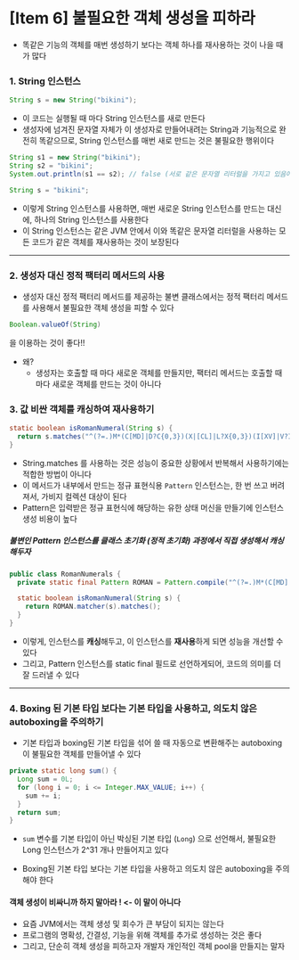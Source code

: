 # [Item 6] 불필요한 객체 생성을 피하라
- 똑같은 기능의 객체를 매번 생성하기 보다는 객체 하나를 재사용하는 것이 나을 때가 많다

### 1. String 인스턴스
```java
String s = new String("bikini");
```
- 이 코드는 실행될 때 마다 String 인스턴스를 새로 만든다
- 생성자에 넘겨진 문자열 자체가 이 생성자로 만들어내려는 String과 기능적으로 완전히 똑같으므로, String 인스턴스를 매번 새로 만드는 것은 불필요한 행위이다
```java
String s1 = new String("bikini");
String s2 = "bikini";
System.out.println(s1 == s2); // false (서로 같은 문자열 리터럴을 가지고 있음에도 불구하고, 서로 다른 인스턴스이다)
```

```java
String s = "bikini";
```
- 이렇게 String 인스턴스를 사용하면, 매번 새로운 String 인스턴스를 만드는 대신에, 하나의 String 인스턴스를 사용한다
- 이 String 인스턴스는 같은 JVM 안에서 이와 똑같은 문자열 리터럴을 사용하는 모든 코드가 같은 객체를 재사용하는 것이 보장된다

---

### 2. 생성자 대신 정적 팩터리 메서드의 사용
- 생성자 대신 정적 팩터리 메서드를 제공하는 불변 클래스에서는 정적 팩터리 메서드를 사용해서 불필요한 객체 생성을 피할 수 있다
```java
Boolean.valueOf(String)
```
을 이용하는 것이 좋다!!
- 왜?
  - 생성자는 호출할 때 마다 새로운 객체를 만들지만, 팩터리 메서드는 호출할 때 마다 새로운 객체를 만드는 것이 아니다

### 3. 값 비싼 객체를 캐싱하여 재사용하기
```java
static boolean isRomanNumeral(String s) {
  return s.matches("^(?=.)M*(C[MD]|D?C{0,3})(X|[CL]|L?X{0,3})(I[XV]|V?I{0,3})$");
}
```
- String.matches 를 사용하는 것은 성능이 중요한 상황에서 반복해서 사용하기에는 적합한 방법이 아니다
- 이 메서드가 내부에서 만드는 정규 표현식용 `Pattern` 인스턴스는, 한 번 쓰고 버려져서, 가비지 컬렉션 대상이 된다
- Pattern은 입력받은 정규 표현식에 해당하는 유한 상태 머신을 만들기에 인스턴스 생성 비용이 높다

##### 불변인 Pattern 인스턴스를 클래스 초기화 (정적 초기화) 과정에서 직접 생성해서 캐싱해두자

```java
public class RomanNumerals {
  private static final Pattern ROMAN = Pattern.compile("^(?=.)M*(C[MD]|D?C{0,3})(X|[CL]|L?X{0,3})(I[XV]|V?I{0,3})$");

  static boolean isRomanNumeral(String s) {
    return ROMAN.matcher(s).matches();
  }
}
```
- 이렇게, 인스턴스를 **캐싱**해두고, 이 인스턴스를 **재사용**하게 되면 성능을 개선할 수 있다
- 그리고, Pattern 인스턴스를 static final 필드로 선언하게되어, 코드의 의미를 더 잘 드러낼 수 있다
---
### 4. Boxing 된 기본 타입 보다는 기본 타입을 사용하고, 의도치 않은 autoboxing을 주의하기
- 기본 타입과 boxing된 기본 타입을 섞어 쓸 때 자동으로 변환해주는 autoboxing 이 불필요한 객체를 만들어낼 수 있다
```java
private static long sum() {
  Long sum = 0L;
  for (long i = 0; i <= Integer.MAX_VALUE; i++) {
    sum += i;
  }
  return sum;
}
```
- `sum` 변수를 기본 타입이 아닌 박싱된 기본 타입 (`Long`) 으로 선언해서, 불필요한 Long 인스턴스가 2^31 개나 만들어지고 있다

- Boxing된 기본 타입 보다는 기본 타입을 사용하고 의도치 않은 autoboxing을 주의해야 한다

#### 객체 생성이 비싸니까 하지 말아라 ! <- 이 말이 아니다
- 요즘 JVM에서는 객체 생성 및 회수가 큰 부담이 되지는 않는다
- 프로그램의 명확성, 간결성, 기능을 위해 객체를 추가로 생성하는 것은 좋다
- 그리고, 단순히 객체 생성을 피하고자 개발자 개인적인 객체 pool을 만들지는 말자
